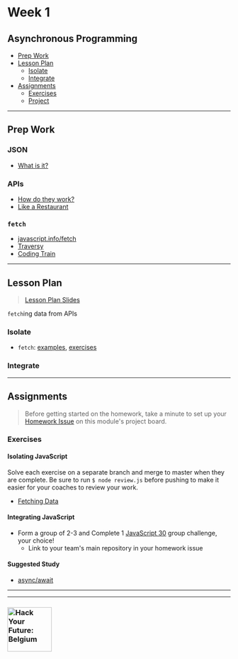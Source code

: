 # Week 1

## Asynchronous Programming

* [Prep Work](#prep-work)
* [Lesson Plan](#lesson-plan)
  * [Isolate](#isolate)
  * [Integrate](#integrate)
* [Assignments](#assignments)
  * [Exercises](#exercises)
  * [Project](#project)

---

## Prep Work

### JSON

* [What is it?](https://www.youtube.com/watch?v=JuFdz8f-cT4)

### APIs

* [How do they work?](https://www.programmableweb.com/api-university/what-are-apis-and-how-do-they-work)
* [Like a Restaurant](https://www.youtube.com/watch?v=s7wmiS2mSXY)

### `fetch`

* [javascript.info/fetch](https://javascript.info/fetch)
* [Traversy](https://www.youtube.com/watch?v=Oive66jrwBs)
* [Coding Train](https://www.youtube.com/watch?v=tc8DU14qX6I)

---

## Lesson Plan

> [Lesson Plan Slides](https://hackyourfuture.be/asynchronous-programming/week-2)

`fetch`ing data from APIs

### Isolate

* `fetch`: [examples](../isolate/fetch-examples), [exercises](../isolate/fetch-exercises)

### Integrate
<!--
* [Cyclo](../integrate/cyclo)
* [Sketchpad](../integrate/sketchpad)
* [Whack-A-Mole](https://github.com/hackyourfuturebelgium/whack-a-mole) (starter repository) -->

---

## Assignments

> Before getting started on the homework, take a minute to set up your [Homework Issue](https://github.com/HackYourFutureBelgium/homework-submission#homework-issues) on this module's project board.

### Exercises

#### Isolating JavaScript

Solve each exercise on a separate branch and merge to master when they are complete.  Be sure to run `$ node review.js` before pushing to make it easier for your coaches to review your work.

* [Fetching Data](https://github.com/hackyourfuturebelgium/fetching-data)

#### Integrating JavaScript

* Form a group of 2-3 and Complete 1 [JavaScript 30](https://github.com/hackyourfuturebelgium/javascript-30) group challenge, your choice!
  * Link to your team's main repository in your homework issue

#### Suggested Study

* [async/await](https://duckduckgo.com/?q=what+is+async+await+javascript&atb=v214-2__&iar=videos&iax=videos&ia=videos)

<!-- ### Project: `budget-app`

> [project type](https://github.com/HackYourFutureBelgium/homework-submission/#projects)

This week's project is to study the [budget-app tutorial](https://www.youtube.com/watch?v=m_HJ3juuFvo) from FCC.  You will build a more complex project that uses classes

You will be expected to turn in your code from his tutorial on a new repository called `budget-app`.  This should be a complete project repository including:

* A `development-strategy.md` file to explain how you built the app in small pieces (this file doesn't need to match the tutorial!)
* One branch per step in your `development-strategy.md`
* The final tutorial code refactored into a well-thought-out folder structure
* A project board & issues to track your progress through your development strategy
* A live demo
* A complete README

You will be assessed not only on your live demo, but also on the quality of your code, the correctness of your branches, the organization of your code, and the completeness of your README. -->

---
---

### <a href="https://hackyourfuture.be" target="_blank"><img src="https://user-images.githubusercontent.com/18554853/63941625-4c7c3d00-ca6c-11e9-9a76-8d5e3632fe70.jpg" width="100" height="100" alt="Hack Your Future: Belgium"></a>
